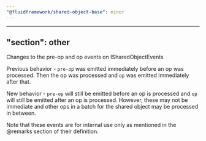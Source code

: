 ```yaml
---
"@fluidframework/shared-object-base": minor
---
```

---
"section": other
---

Changes to the pre-op and op events on ISharedObjectEvents

Previous behavior - `pre-op` was emitted immediately before an op was processed. Then the op was processed and `op` was emitted immediately after that.

New behavior - `pre-op` will still be emitted before an op is processed and `op` will still be emitted after an op is processed. However, these may not be immediate and other ops in a batch for the shared object may be processed in between.

Note that these events are for internal use only as mentioned in the @remarks section of their definition.
